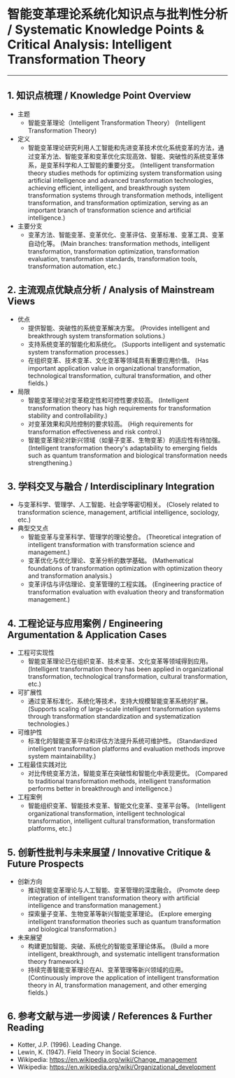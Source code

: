 # 智能变革理论系统化知识点与批判性分析 / Systematic Knowledge Points & Critical Analysis: Intelligent Transformation Theory

---

## 1. 知识点梳理 / Knowledge Point Overview

- 主题
  - 智能变革理论（Intelligent Transformation Theory）
      (Intelligent Transformation Theory)
- 定义
  - 智能变革理论研究利用人工智能和先进变革技术优化系统变革的方法，通过变革方法、智能变革和变革优化实现高效、智能、突破性的系统变革体系，是变革科学和人工智能的重要分支。
      (Intelligent transformation theory studies methods for optimizing system transformation using artificial intelligence and advanced transformation technologies, achieving efficient, intelligent, and breakthrough system transformation systems through transformation methods, intelligent transformation, and transformation optimization, serving as an important branch of transformation science and artificial intelligence.)
- 主要分支
  - 变革方法、智能变革、变革优化、变革评估、变革标准、变革工具、变革自动化等。
      (Main branches: transformation methods, intelligent transformation, transformation optimization, transformation evaluation, transformation standards, transformation tools, transformation automation, etc.)

## 2. 主流观点优缺点分析 / Analysis of Mainstream Views

- 优点
  - 提供智能、突破性的系统变革解决方案。
      (Provides intelligent and breakthrough system transformation solutions.)
  - 支持系统变革的智能化和系统化。
      (Supports intelligent and systematic system transformation processes.)
  - 在组织变革、技术变革、文化变革等领域具有重要应用价值。
      (Has important application value in organizational transformation, technological transformation, cultural transformation, and other fields.)
- 局限
  - 智能变革理论对变革稳定性和可控性要求较高。
      (Intelligent transformation theory has high requirements for transformation stability and controllability.)
  - 对变革效果和风险控制的要求较高。
      (High requirements for transformation effectiveness and risk control.)
  - 智能变革理论对新兴领域（如量子变革、生物变革）的适应性有待加强。
      (Intelligent transformation theory's adaptability to emerging fields such as quantum transformation and biological transformation needs strengthening.)

## 3. 学科交叉与融合 / Interdisciplinary Integration

- 与变革科学、管理学、人工智能、社会学等密切相关。
  (Closely related to transformation science, management, artificial intelligence, sociology, etc.)
- 典型交叉点
  - 智能变革与变革科学、管理学的理论整合。
      (Theoretical integration of intelligent transformation with transformation science and management.)
  - 变革优化与优化理论、变革分析的数学基础。
      (Mathematical foundations of transformation optimization with optimization theory and transformation analysis.)
  - 变革评估与评估理论、变革管理的工程实践。
      (Engineering practice of transformation evaluation with evaluation theory and transformation management.)

## 4. 工程论证与应用案例 / Engineering Argumentation & Application Cases

- 工程可实现性
  - 智能变革理论已在组织变革、技术变革、文化变革等领域得到应用。
      (Intelligent transformation theory has been applied in organizational transformation, technological transformation, cultural transformation, etc.)
- 可扩展性
  - 通过变革标准化、系统化等技术，支持大规模智能变革系统的扩展。
      (Supports scaling of large-scale intelligent transformation systems through transformation standardization and systematization technologies.)
- 可维护性
  - 标准化的智能变革平台和评估方法提升系统可维护性。
      (Standardized intelligent transformation platforms and evaluation methods improve system maintainability.)
- 工程最佳实践对比
  - 对比传统变革方法，智能变革在突破性和智能化中表现更优。
      (Compared to traditional transformation methods, intelligent transformation performs better in breakthrough and intelligence.)
- 工程案例
  - 智能组织变革、智能技术变革、智能文化变革、变革平台等。
      (Intelligent organizational transformation, intelligent technological transformation, intelligent cultural transformation, transformation platforms, etc.)

## 5. 创新性批判与未来展望 / Innovative Critique & Future Prospects

- 创新方向
  - 推动智能变革理论与人工智能、变革管理的深度融合。
      (Promote deep integration of intelligent transformation theory with artificial intelligence and transformation management.)
  - 探索量子变革、生物变革等新兴智能变革理论。
      (Explore emerging intelligent transformation theories such as quantum transformation and biological transformation.)
- 未来展望
  - 构建更加智能、突破、系统化的智能变革理论体系。
      (Build a more intelligent, breakthrough, and systematic intelligent transformation theory framework.)
  - 持续完善智能变革理论在AI、变革管理等新兴领域的应用。
      (Continuously improve the application of intelligent transformation theory in AI, transformation management, and other emerging fields.)

## 6. 参考文献与进一步阅读 / References & Further Reading

- Kotter, J.P. (1996). Leading Change.
- Lewin, K. (1947). Field Theory in Social Science.
- Wikipedia: <https://en.wikipedia.org/wiki/Change_management>
- Wikipedia: <https://en.wikipedia.org/wiki/Organizational_development>
